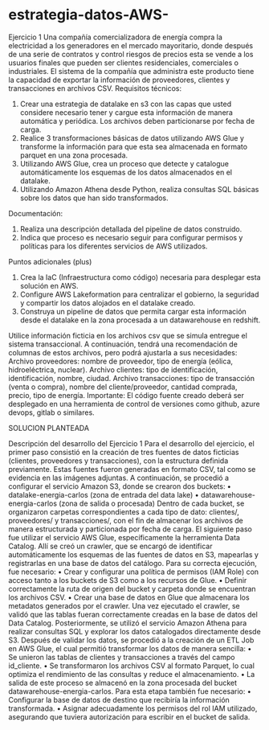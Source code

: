 # estrategia-datos-AWS-

 Ejercicio 1 
Una compañía comercializadora de energía compra la electricidad a los generadores en el mercado mayoritario, donde después de una serie de contratos y control riesgos de precios esta se vende a los usuarios finales que pueden ser clientes residenciales, comerciales o industriales. 
El sistema de la compañía que administra este producto tiene la capacidad de exportar la información de proveedores, clientes y transacciones en archivos CSV. 
Requisitos técnicos: 
1.	Crear una estrategia de datalake en s3 con las capas que usted considere necesario tener y cargue esta información de manera automática y periódica. Los archivos deben particionarse por fecha de carga. 
2.	Realice 3 transformaciones básicas de datos utilizando AWS Glue y transforme la información para que esta sea almacenada en formato parquet en una zona procesada. 
3.	Utilizando AWS Glue, crea un proceso que detecte y catalogue automáticamente los esquemas de los datos almacenados en el datalake. 
4.	Utilizando Amazon Athena desde Python, realiza consultas SQL básicas sobre los datos que han sido transformados. 

Documentación: 
1.	Realiza una descripción detallada del pipeline de datos construido. 
2.	Indica que proceso es necesario seguir para configurar permisos y políticas para los diferentes servicios de AWS utilizados. 

 Puntos adicionales (plus) 
1.	Crea la IaC (Infraestructura como código) necesaria para desplegar esta solución en AWS. 
2.	Configure AWS Lakeformation para centralizar el gobierno, la seguridad y compartir los datos alojados en el datalake creado. 
3.	Construya un pipeline de datos que permita cargar esta información desde el datalake en la zona procesada a un datawarehouse en redshift. 

Utilice información ficticia en los archivos csv que se simula entregue el sistema transaccional. A continuación, tendrá una recomendación de columnas de estos archivos, pero podrá ajustarla a sus necesidades:
Archivo proveedores: nombre de proveedor, tipo de energía (eólica, hidroeléctrica, nuclear). Archivo clientes: tipo de identificación, identificación, nombre, ciudad. 
Archivo transacciones: tipo de transacción (venta o compra), nombre del cliente/proveedor, cantidad comprada, precio, tipo de energía. 
Importante: El código fuente creado deberá ser desplegado en una herramienta de control de versiones como github, azure devops, gitlab o similares.

SOLUCION PLANTEADA

Descripción del desarrollo del Ejercicio 1
Para el desarrollo del ejercicio, el primer paso consistió en la creación de tres fuentes de datos ficticias (clientes, proveedores y transacciones), con la estructura definida previamente. Estas fuentes fueron generadas en formato CSV, tal como se evidencia en las imágenes adjuntas.
A continuación, se procedió a configurar el servicio Amazon S3, donde se crearon dos buckets:
•	datalake-energia-carlos (zona de entrada del data lake)
•	datawarehouse-energia-carlos (zona de salida o procesada)
Dentro de cada bucket, se organizaron carpetas correspondientes a cada tipo de dato: clientes/, proveedores/ y transacciones/, con el fin de almacenar los archivos de manera estructurada y particionada por fecha de carga.
El siguiente paso fue utilizar el servicio AWS Glue, específicamente la herramienta Data Catalog. Allí se creó un crawler, que se encargó de identificar automáticamente los esquemas de las fuentes de datos en S3, mapearlas y registrarlas en una base de datos del catálogo. Para su correcta ejecución, fue necesario:
•	Crear y configurar una política de permisos (IAM Role) con acceso tanto a los buckets de S3 como a los recursos de Glue.
•	Definir correctamente la ruta de origen del bucket y carpeta donde se encuentran los archivos CSV.
•	Crear una base de datos en Glue que almacenara los metadatos generados por el crawler.
Una vez ejecutado el crawler, se validó que las tablas fueran correctamente creadas en la base de datos del Data Catalog. Posteriormente, se utilizó el servicio Amazon Athena para realizar consultas SQL y explorar los datos catalogados directamente desde S3.
Después de validar los datos, se procedió a la creación de un ETL Job en AWS Glue, el cual permitió transformar los datos de manera sencilla:
•	Se unieron las tablas de clientes y transacciones a través del campo id_cliente.
•	Se transformaron los archivos CSV al formato Parquet, lo cual optimiza el rendimiento de las consultas y reduce el almacenamiento.
•	La salida de este proceso se almacenó en la zona procesada del bucket datawarehouse-energia-carlos.
Para esta etapa también fue necesario:
•	Configurar la base de datos de destino que recibiría la información transformada.
•	Asignar adecuadamente los permisos del rol IAM utilizado, asegurando que tuviera autorización para escribir en el bucket de salida.




